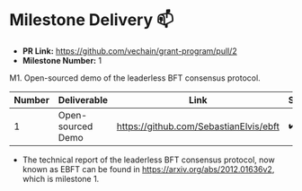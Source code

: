 # Milestone Delivery :mailbox:


* **PR Link:** https://github.com/vechain/grant-program/pull/2
* **Milestone Number:** 1

M1. Open-sourced demo of the leaderless BFT consensus protocol. 


| Number | Deliverable      | Link                                                                                                                                                              | Status |
| ------------- |------------------|-------------------------------------------------------------------------------------------------------------------------------------------------------------------|------------- |
| 1| Open-sourced Demo | https://github.com/SebastianElvis/ebft | ✔️

* The technical report of the leaderless BFT consensus protocol, now known as EBFT can be found in https://arxiv.org/abs/2012.01636v2, which is milestone 1.

